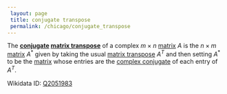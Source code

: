 ```yaml
---
 layout: page
 title: conjugate transpose
 permalink: /chicago/conjugate_transpose
---
```


The **[conjugate](https://defsmath.github.io/DefsMath/complex_conjugate) [matrix transpose](https://defsmath.github.io/DefsMath/matrix_transpose)** of a complex $m\times n$ [matrix](https://defsmath.github.io/DefsMath/matrix) $A$ is the $n \times m$ [matrix](https://defsmath.github.io/DefsMath/matrix) $A^*$ given by taking the usual [matrix transpose](https://defsmath.github.io/DefsMath/matrix_transpose) $A^T$ and then setting $A^*$ to be the [matrix](https://defsmath.github.io/DefsMath/matrix) whose entries are the [complex conjugate](https://defsmath.github.io/DefsMath/complex_conjugate) of each entry of $A^T$.

Wikidata ID: [Q2051983](https://www.wikidata.org/wiki/Q2051983)